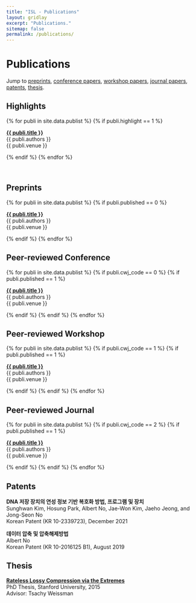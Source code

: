 ```yaml
---
title: "ISL - Publications"
layout: gridlay
excerpt: "Publications."
sitemap: false
permalink: /publications/
---
```



# Publications
Jump to 
[preprints](#preprints),
[conference papers](#peer-reviewed-conference),
 [workshop papers](#peer-reviewed-workshop),
 [journal papers](#peer-reviewed-journal),
 [patents](#patents), [thesis](#thesis).


## Highlights

{% for publi in site.data.publist %}
{% if publi.highlight == 1 %}

  **<a href="{{ publi.link }}">{{ publi.title }}</a>** <br />
  {{ publi.authors }} <br />
  {{ publi.venue }}

{% endif %}
{% endfor %}


<p> &nbsp; </p>

## Preprints

{% for publi in site.data.publist %}
{% if publi.published == 0 %}

  **<a href="{{ publi.link }}">{{ publi.title }}</a>** <br />
  {{ publi.authors }}<br />
  {{ publi.venue }}

{% endif %}
{% endfor %}


## Peer-reviewed Conference

{% for publi in site.data.publist %}
{% if publi.cwj_code == 0 %}
{% if publi.published == 1 %}

  **<a href="{{ publi.link }}">{{ publi.title }}</a>** <br />
  {{ publi.authors }} <br />
  {{ publi.venue }}

{% endif %}
{% endif %}
{% endfor %}


## Peer-reviewed Workshop

{% for publi in site.data.publist %}
{% if publi.cwj_code == 1 %}
{% if publi.published == 1 %}

  **<a href="{{ publi.link }}">{{ publi.title }}</a>** <br />
  {{ publi.authors }} <br />
  {{ publi.venue }}

{% endif %}
{% endif %}
{% endfor %}


## Peer-reviewed Journal

{% for publi in site.data.publist %}
{% if publi.cwj_code == 2 %}
{% if publi.published == 1 %}

  **<a href="{{ publi.link }}">{{ publi.title }}</a>** <br />
  {{ publi.authors }} <br />
  {{ publi.venue }}

{% endif %}
{% endif %}
{% endfor %}

## Patents
**DNA 저장 장치의 연성 정보 기반 복호화 방법, 프로그램 및 장치** <br />
Sunghwan Kim, Hosung Park, Albert No, Jae-Won Kim, Jaeho Jeong, and Jong-Seon No <br /> 
Korean Patent (KR 10-2339723), December 2021

**데이터 압축 및 압축해제방법** <br />
 Albert No <br /> 
Korean Patent (KR 10-2016125 B1), August 2019


## Thesis
**<a href="https://searchworks.stanford.edu/view/11391861">Rateless Lossy Compression via the Extremes</a>** <br />
PhD Thesis, Stanford University, 2015 <br />
Advisor: Tsachy Weissman
